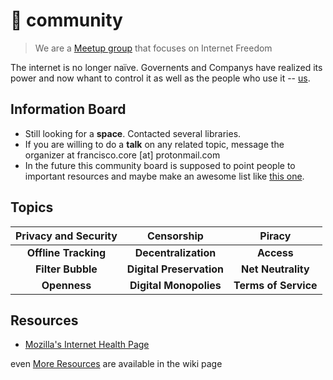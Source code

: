 # 📜 community
> We are a [Meetup group](https://www.meetup.com/Internet-Freedom-Lisbon/) that focuses on Internet Freedom

The internet is no longer naïve. Governents and Companys have realized its power and now whant to control it as well as the people who use it -- [us](https://en.wikipedia.org/wiki/Netizen).



## Information Board

* Still looking for a **space**. Contacted several libraries.
* If you are willing to do a **talk** on any related topic, message the organizer at francisco.core [at] protonmail.com
* In the future this community board is supposed to point people to important resources and maybe make an awesome list like [this one](https://github.com/drewrwilson/toolsforactivism).

## Topics

|Privacy and Security  |        Censorship        |        Piracy        |
| :------------------: | :----------------------: | :------------------: |
| **Offline Tracking** |   **Decentralization**   |      **Access**      |
|  **Filter Bubble**   | **Digital Preservation** |  **Net Neutrality**  |
|     **Openness**     |  **Digital Monopolies**  | **Terms of Service** |

## Resources
+ [Mozilla's Internet Health Page](https://www.mozilla.org/en-US/internet-health/)

even [More Resources](https://github.com/Internet-Freedom-Lx/community/wiki/Documents-and-Essays) are available in the wiki page
